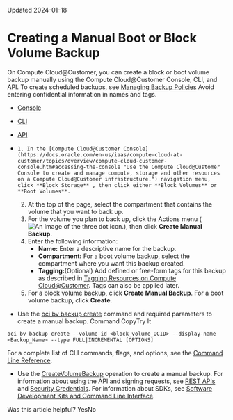 Updated 2024-01-18
# Creating a Manual Boot or Block Volume Backup
On Compute Cloud@Customer, you can create a block or boot volume backup manually using the Compute Cloud@Customer Console, CLI, and API.
To create scheduled backups, see [Managing Backup Policies](https://docs.oracle.com/en-us/iaas/compute-cloud-at-customer/topics/block/managing-backup-policies.htm#managing-backup-policies "On Compute Cloud@Customer, you can perform volume backups and volume group backups automatically using a schedule, and retain them based on the retention setting in the backup policy.")
Avoid entering confidential information in names and tags.
  * [Console](https://docs.oracle.com/en-us/iaas/compute-cloud-at-customer/topics/block/creating-a-manual-volume-backup.htm)
  * [CLI](https://docs.oracle.com/en-us/iaas/compute-cloud-at-customer/topics/block/creating-a-manual-volume-backup.htm)
  * [API](https://docs.oracle.com/en-us/iaas/compute-cloud-at-customer/topics/block/creating-a-manual-volume-backup.htm)


  *     1. In the [Compute Cloud@Customer Console](https://docs.oracle.com/en-us/iaas/compute-cloud-at-customer/topics/overview/compute-cloud-customer-console.htm#accessing-the-console "Use the Compute Cloud@Customer Console to create and manage compute, storage and other resources on a Compute Cloud@Customer infrastructure.") navigation menu, click **Block Storage** , then click either **Block Volumes** or **Boot Volumes**.
    2. At the top of the page, select the compartment that contains the volume that you want to back up.
    3. For the volume you plan to back up, click the Actions menu (![An image of the three dot icon.](https://docs.oracle.com/en-us/iaas/compute-cloud-at-customer/images/three-dots.png)), then click **Create Manual Backup**.
    4. Enter the following information:
       * **Name:** Enter a descriptive name for the backup.
       * **Compartment:** For a boot volume backup, select the compartment where you want this backup created.
       * **Tagging:**(Optional) Add defined or free-form tags for this backup as described in [Tagging Resources on Compute Cloud@Customer](https://docs.oracle.com/en-us/iaas/compute-cloud-at-customer/topics/tags/tagging.htm#tagging "On Compute Cloud@Customer, tagging enables you to add metadata to resources by defining key/value pairs that are assigned to resources. You can use the tags to organize and list resources based on your business needs."). Tags can also be applied later.
    5. For a block volume backup, click **Create Manual Backup**. For a boot volume backup, click **Create**.
  * Use the [oci bv backup create](https://docs.oracle.com/iaas/tools/oci-cli/latest/oci_cli_docs/cmdref/bv/backup/create.html) command and required parameters to create a manual backup.
Command
CopyTry It
```
oci bv backup create --volume-id <block_volume_OCID> --display-name <Backup_Name> --type FULL|INCREMENTAL [OPTIONS]
```

For a complete list of CLI commands, flags, and options, see the [Command Line Reference](https://docs.oracle.com/iaas/tools/oci-cli/latest/oci_cli_docs/index.html).
  * Use the [CreateVolumeBackup](https://docs.oracle.com/iaas/api/#/en/iaas/latest/VolumeBackup/CreateVolumeBackup) operation to create a manual backup.
For information about using the API and signing requests, see [REST APIs](https://docs.oracle.com/iaas/Content/API/Concepts/usingapi.htm#REST_APIs) and [Security Credentials](https://docs.oracle.com/iaas/Content/General/Concepts/credentials.htm). For information about SDKs, see [Software Development Kits and Command Line Interface](https://docs.oracle.com/iaas/Content/API/Concepts/sdks.htm#Software_Development_Kits_and_Command_Line_Interface).


Was this article helpful?
YesNo

